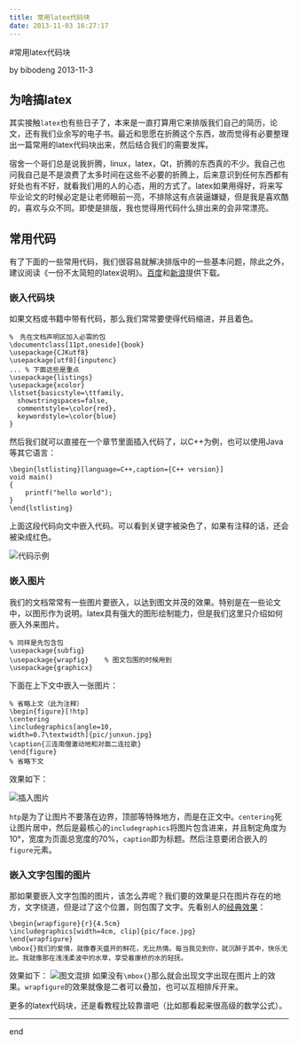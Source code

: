 ```yaml
---
title: 常用latex代码块
date: 2013-11-03 16:27:17
---
```

#常用latex代码块

by bibodeng 2013-11-3

## 为啥搞latex

其实接触`latex`也有些日子了，本来是一直打算用它来排版我们自己的简历，论文，还有我们业余写的电子书。最近和思愿在折腾这个东西，故而觉得有必要整理出一篇常用的latex代码块出来，然后结合我们的需要发挥。

宿舍一个哥们总是说我折腾，linux，latex，Qt，折腾的东西真的不少。我自己也问我自己是不是浪费了太多时间在这些不必要的折腾上，后来意识到任何东西都有好处也有不好，就看我们用的人的心态，用的方式了。latex如果用得好，将来写毕业论文的时候必定是让老师眼前一亮，不排除这有点装逼嫌疑，但是我是喜欢酷的，喜欢与众不同。即使是排版，我也觉得用代码什么排出来的会非常漂亮。

## 常用代码
有了下面的一些常用代码，我们很容易就解决排版中的一些基本问题，除此之外，建议阅读《一份不太简短的latex说明》。[百度](http://wenku.baidu.com/view/754ab741a8956bec0975e3b2.html)和[新浪](http://ishare.iask.sina.com.cn/download/explain.php?fileid=18921996)提供下载。

### 嵌入代码块
如果文档或书籍中带有代码，那么我们常常要使得代码缩进，并且着色。

	%　先在文档声明区加入必需的包
	\documentclass[11pt,oneside]{book}
	\usepackage{CJKutf8}
	\usepackage[utf8]{inputenc}
	... % 下面这些是重点
	\usepackage{listings}
	\usepackage{xcolor}
	\lstset{basicstyle=\ttfamily,
	  showstringspaces=false,
	  commentstyle=\color{red},
	  keywordstyle=\color{blue}
	}

然后我们就可以直接在一个章节里面插入代码了，以C++为例，也可以使用Java等其它语言：

	\begin{lstlisting}[language=C++,caption={C++ version}]
	void main()
	{
		printf("hello world");
	}
	\end{lstlisting}
	
上面这段代码向文中嵌入代码。可以看到关键字被染色了，如果有注释的话，还会被染成红色。

![代码示例](http://bibodeng.com/content/plugins/kl_album/upload/201311/96a79f2b7967bfd2a1b6e7766520f9972013110307335829475.png)

### 嵌入图片

我们的文档常常有一些图片要嵌入，以达到图文并茂的效果。特别是在一些论文中，以图形作为说明。latex具有强大的图形绘制能力，但是我们这里只介绍如何嵌入外来图片。
	
	% 同样是先包含包
	\usepackage{subfig}
	\usepackage{wrapfig}	% 图文包围的时候用到
	\usepackage{graphicx}
下面在上下文中嵌入一张图片：
	
	% 省略上文（此为注释）
	\begin{figure}[!htp]
	\centering
	\includegraphics[angle=10,
	width=0.7\textwidth]{pic/junxun.jpg}
	\caption{三连南僧激动地和对面二连拉歌}
	\end{figure}
	% 省略下文
效果如下：

![插入图片](http://www.bibodeng.com/content/plugins/kl_album/upload/201311/f3333114456e25b0240818f67c08f3ce2013110307432017124.png)

`htp`是为了让图片不要落在边界，顶部等特殊地方，而是在正文中。`centering`死让图片居中，然后是最核心的`includegraphics`将图片包含进来，并且制定角度为10°，宽度为页面总宽度的70%，`caption`即为标题。然后注意要闭合嵌入的`figure`元素。
	
### 嵌入文字包围的图片

那如果要嵌入文字包围的图片，该怎么弄呢？我们要的效果是只在图片存在的地方，文字绕道，但是过了这个位置，则包围了文字。先看别人的[经典效果](http://www.ctex.org/documents/latex/graphics/node115.html)：

	\begin{wrapfigure}{r}{4.5cm}
	\includegraphics[width=4cm, clip]{pic/face.jpg}
	\end{wrapfigure} 
	\mbox{}我们的爱情，就像春天盛开的鲜花，无比热情。每当我见到你，就沉醉于其中，快乐无比。我就像那在浅浅柔波中的水草，享受着康桥的水的轻抚。

效果如下：
![图文混排](http://www.bibodeng.com/content/plugins/kl_album/upload/201311/e46b2f87875b8674726d66673259641d2013110308225412500.png)
如果没有`\mbox{}`那么就会出现文字出现在图片上的效果。`wrapfigure`的效果就像是二者可以叠加，也可以互相排斥开来。

更多的latex代码块，还是看教程比较靠谱吧（比如那看起来很高级的数学公式）。

---
end